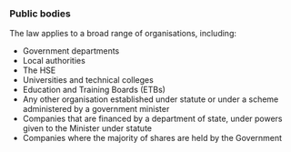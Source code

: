 ###  Public bodies

The law applies to a broad range of organisations, including:

  * Government departments 
  * Local authorities 
  * The HSE 
  * Universities and technical colleges 
  * Education and Training Boards (ETBs) 
  * Any other organisation established under statute or under a scheme administered by a government minister 
  * Companies that are financed by a department of state, under powers given to the Minister under statute 
  * Companies where the majority of shares are held by the Government 
